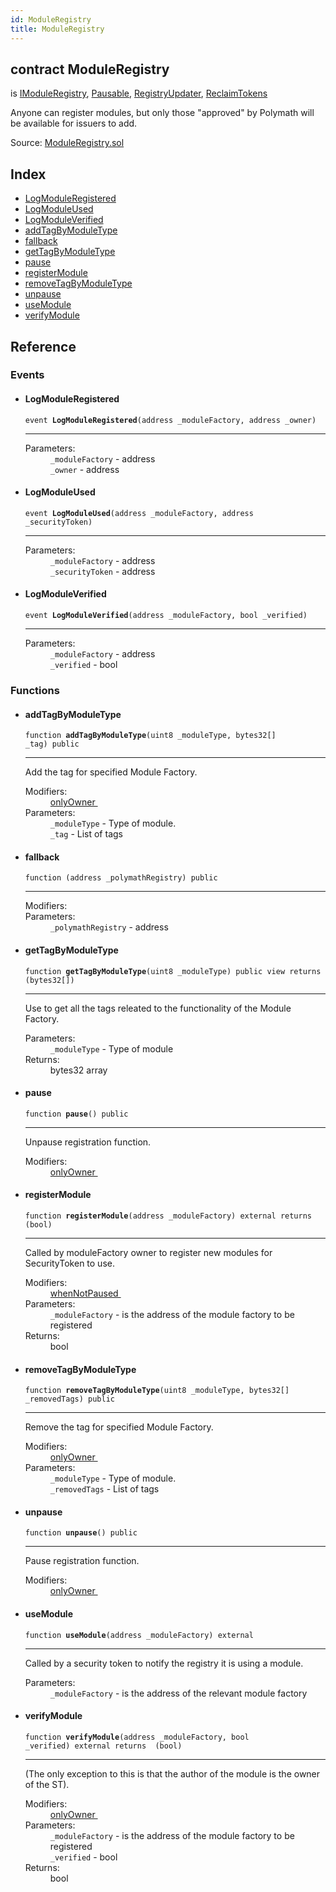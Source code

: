 ```yaml
---
id: ModuleRegistry
title: ModuleRegistry
---
```


<div class="contract-doc"><div class="contract"><h2 class="contract-header"><span class="contract-kind">contract</span> ModuleRegistry</h2><p class="base-contracts"><span>is</span> <a href="interfaces_IModuleRegistry.html">IModuleRegistry</a><span>, </span><a href="Pausable.html">Pausable</a><span>, </span><a href="RegistryUpdater.html">RegistryUpdater</a><span>, </span><a href="ReclaimTokens.html">ReclaimTokens</a></p><p class="description">Anyone can register modules, but only those &quot;approved&quot; by Polymath will be available for issuers to add.</p><div class="source">Source: <a href="git+https://github.com/PolymathNetwork/polymath-core/blob/v1.4.0/contracts/ModuleRegistry.sol" target="_blank">ModuleRegistry.sol</a></div></div><div class="index"><h2>Index</h2><ul><li><a href="ModuleRegistry.html#LogModuleRegistered">LogModuleRegistered</a></li><li><a href="ModuleRegistry.html#LogModuleUsed">LogModuleUsed</a></li><li><a href="ModuleRegistry.html#LogModuleVerified">LogModuleVerified</a></li><li><a href="ModuleRegistry.html#addTagByModuleType">addTagByModuleType</a></li><li><a href="ModuleRegistry.html#">fallback</a></li><li><a href="ModuleRegistry.html#getTagByModuleType">getTagByModuleType</a></li><li><a href="ModuleRegistry.html#pause">pause</a></li><li><a href="ModuleRegistry.html#registerModule">registerModule</a></li><li><a href="ModuleRegistry.html#removeTagByModuleType">removeTagByModuleType</a></li><li><a href="ModuleRegistry.html#unpause">unpause</a></li><li><a href="ModuleRegistry.html#useModule">useModule</a></li><li><a href="ModuleRegistry.html#verifyModule">verifyModule</a></li></ul></div><div class="reference"><h2>Reference</h2><div class="events"><h3>Events</h3><ul><li><div class="item event"><span id="LogModuleRegistered" class="anchor-marker"></span><h4 class="name">LogModuleRegistered</h4><div class="body"><code class="signature">event <strong>LogModuleRegistered</strong><span>(address _moduleFactory, address _owner) </span></code><hr/><dl><dt><span class="label-parameters">Parameters:</span></dt><dd><div><code>_moduleFactory</code> - address</div><div><code>_owner</code> - address</div></dd></dl></div></div></li><li><div class="item event"><span id="LogModuleUsed" class="anchor-marker"></span><h4 class="name">LogModuleUsed</h4><div class="body"><code class="signature">event <strong>LogModuleUsed</strong><span>(address _moduleFactory, address _securityToken) </span></code><hr/><dl><dt><span class="label-parameters">Parameters:</span></dt><dd><div><code>_moduleFactory</code> - address</div><div><code>_securityToken</code> - address</div></dd></dl></div></div></li><li><div class="item event"><span id="LogModuleVerified" class="anchor-marker"></span><h4 class="name">LogModuleVerified</h4><div class="body"><code class="signature">event <strong>LogModuleVerified</strong><span>(address _moduleFactory, bool _verified) </span></code><hr/><dl><dt><span class="label-parameters">Parameters:</span></dt><dd><div><code>_moduleFactory</code> - address</div><div><code>_verified</code> - bool</div></dd></dl></div></div></li></ul></div><div class="functions"><h3>Functions</h3><ul><li><div class="item function"><span id="addTagByModuleType" class="anchor-marker"></span><h4 class="name">addTagByModuleType</h4><div class="body"><code class="signature">function <strong>addTagByModuleType</strong><span>(uint8 _moduleType, bytes32[] _tag) </span><span>public </span></code><hr/><div class="description"><p>Add the tag for specified Module Factory.</p></div><dl><dt><span class="label-modifiers">Modifiers:</span></dt><dd><a href="es_openzeppelin-solidity_contracts_ownership_Ownable.html#onlyOwner">onlyOwner </a></dd><dt><span class="label-parameters">Parameters:</span></dt><dd><div><code>_moduleType</code> - Type of module.</div><div><code>_tag</code> - List of tags</div></dd></dl></div></div></li><li><div class="item function"><span id="fallback" class="anchor-marker"></span><h4 class="name">fallback</h4><div class="body"><code class="signature">function <strong></strong><span>(address _polymathRegistry) </span><span>public </span></code><hr/><dl><dt><span class="label-modifiers">Modifiers:</span></dt><dd></dd><dt><span class="label-parameters">Parameters:</span></dt><dd><div><code>_polymathRegistry</code> - address</div></dd></dl></div></div></li><li><div class="item function"><span id="getTagByModuleType" class="anchor-marker"></span><h4 class="name">getTagByModuleType</h4><div class="body"><code class="signature">function <strong>getTagByModuleType</strong><span>(uint8 _moduleType) </span><span>public </span><span>view </span><span>returns  (bytes32[]) </span></code><hr/><div class="description"><p>Use to get all the tags releated to the functionality of the Module Factory.</p></div><dl><dt><span class="label-parameters">Parameters:</span></dt><dd><div><code>_moduleType</code> - Type of module</div></dd><dt><span class="label-return">Returns:</span></dt><dd>bytes32 array</dd></dl></div></div></li><li><div class="item function"><span id="pause" class="anchor-marker"></span><h4 class="name">pause</h4><div class="body"><code class="signature">function <strong>pause</strong><span>() </span><span>public </span></code><hr/><div class="description"><p>Unpause registration function.</p></div><dl><dt><span class="label-modifiers">Modifiers:</span></dt><dd><a href="es_openzeppelin-solidity_contracts_ownership_Ownable.html#onlyOwner">onlyOwner </a></dd></dl></div></div></li><li><div class="item function"><span id="registerModule" class="anchor-marker"></span><h4 class="name">registerModule</h4><div class="body"><code class="signature">function <strong>registerModule</strong><span>(address _moduleFactory) </span><span>external </span><span>returns  (bool) </span></code><hr/><div class="description"><p>Called by moduleFactory owner to register new modules for SecurityToken to use.</p></div><dl><dt><span class="label-modifiers">Modifiers:</span></dt><dd><a href="Pausable.html#whenNotPaused">whenNotPaused </a></dd><dt><span class="label-parameters">Parameters:</span></dt><dd><div><code>_moduleFactory</code> - is the address of the module factory to be registered</div></dd><dt><span class="label-return">Returns:</span></dt><dd>bool</dd></dl></div></div></li><li><div class="item function"><span id="removeTagByModuleType" class="anchor-marker"></span><h4 class="name">removeTagByModuleType</h4><div class="body"><code class="signature">function <strong>removeTagByModuleType</strong><span>(uint8 _moduleType, bytes32[] _removedTags) </span><span>public </span></code><hr/><div class="description"><p>Remove the tag for specified Module Factory.</p></div><dl><dt><span class="label-modifiers">Modifiers:</span></dt><dd><a href="es_openzeppelin-solidity_contracts_ownership_Ownable.html#onlyOwner">onlyOwner </a></dd><dt><span class="label-parameters">Parameters:</span></dt><dd><div><code>_moduleType</code> - Type of module.</div><div><code>_removedTags</code> - List of tags</div></dd></dl></div></div></li><li><div class="item function"><span id="unpause" class="anchor-marker"></span><h4 class="name">unpause</h4><div class="body"><code class="signature">function <strong>unpause</strong><span>() </span><span>public </span></code><hr/><div class="description"><p>Pause registration function.</p></div><dl><dt><span class="label-modifiers">Modifiers:</span></dt><dd><a href="es_openzeppelin-solidity_contracts_ownership_Ownable.html#onlyOwner">onlyOwner </a></dd></dl></div></div></li><li><div class="item function"><span id="useModule" class="anchor-marker"></span><h4 class="name">useModule</h4><div class="body"><code class="signature">function <strong>useModule</strong><span>(address _moduleFactory) </span><span>external </span></code><hr/><div class="description"><p>Called by a security token to notify the registry it is using a module.</p></div><dl><dt><span class="label-parameters">Parameters:</span></dt><dd><div><code>_moduleFactory</code> - is the address of the relevant module factory</div></dd></dl></div></div></li><li><div class="item function"><span id="verifyModule" class="anchor-marker"></span><h4 class="name">verifyModule</h4><div class="body"><code class="signature">function <strong>verifyModule</strong><span>(address _moduleFactory, bool _verified) </span><span>external </span><span>returns  (bool) </span></code><hr/><div class="description"><p>(The only exception to this is that the author of the module is the owner of the ST).</p></div><dl><dt><span class="label-modifiers">Modifiers:</span></dt><dd><a href="es_openzeppelin-solidity_contracts_ownership_Ownable.html#onlyOwner">onlyOwner </a></dd><dt><span class="label-parameters">Parameters:</span></dt><dd><div><code>_moduleFactory</code> - is the address of the module factory to be registered</div><div><code>_verified</code> - bool</div></dd><dt><span class="label-return">Returns:</span></dt><dd>bool</dd></dl></div></div></li></ul></div></div></div>

